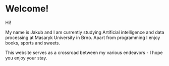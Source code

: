 # Welcome!

Hi! 

My name is Jakub and I am currently studying Artificial intelligence and data processing at Masaryk University in Brno. Apart from programming I enjoy books, sports and sweets.

This website serves as a crossroad between my various endeavors - I hope you enjoy your stay.
